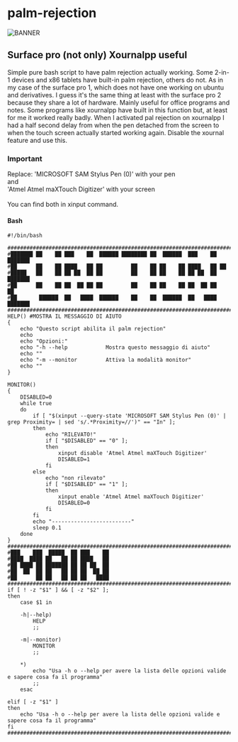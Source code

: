 # palm-rejection

![BANNER](https://github.com/Patan98/palm-rejection/assets/159428129/b9e8ab5a-c403-4b5e-93e4-970cccfaeaf3)

## Surface pro (not only) Xournalpp useful

Simple pure bash script to have palm rejection actually working.
Some 2-in-1 devices and x86 tablets have built-in palm rejection, others do not.
As in my case of the surface pro 1, which does not have one working on ubuntu and derivatives.
I guess it's the same thing at least with the surface pro 2 because they share a lot of hardware.
Mainly useful for office programs and notes.
Some programs like xournalpp have built in this function but, at least for me it worked really badly.
When I activated pal rejection on xournalpp I had a half second delay from when the pen detached from the screen to when the touch screen actually started working again.
Disable the xournal feature and use this.

### Important
Replace:
'MICROSOFT SAM Stylus Pen (0)' with your pen <br />
and <br />
'Atmel Atmel maXTouch Digitizer' with your screen <br />
<br />
You can find both in xinput command.


#### Bash 
```
#!/bin/bash

#############################################################################################################################################################################
#███████ ██    ██ ███    ██  ██████ ████████ ██  ██████  ███    ██ ███████
#██      ██    ██ ████   ██ ██         ██    ██ ██    ██ ████   ██ ██
#█████   ██    ██ ██ ██  ██ ██         ██    ██ ██    ██ ██ ██  ██ ███████
#██      ██    ██ ██  ██ ██ ██         ██    ██ ██    ██ ██  ██ ██      ██
#██       ██████  ██   ████  ██████    ██    ██  ██████  ██   ████ ███████
#############################################################################################################################################################################
HELP() #MOSTRA IL MESSAGGIO DI AIUTO
{
    echo "Questo script abilita il palm rejection"
    echo
    echo "Opzioni:"
    echo "-h --help            Mostra questo messaggio di aiuto"
    echo ""
    echo "-m --monitor         Attiva la modalità monitor"
    echo ""
}

MONITOR()
{
    DISABLED=0
    while true
    do
        if [ "$(xinput --query-state 'MICROSOFT SAM Stylus Pen (0)' | grep Proximity= | sed 's/.*Proximity=//')" == "In" ];
        then
            echo "RILEVATO!"
            if [ "$DISABLED" == "0" ];
            then
                xinput disable 'Atmel Atmel maXTouch Digitizer'
                DISABLED=1
            fi
        else
            echo "non rilevato"
            if [ "$DISABLED" == "1" ];
            then
                xinput enable 'Atmel Atmel maXTouch Digitizer'
                DISABLED=0
            fi
        fi
        echo "-------------------------"
        sleep 0.1
    done
}
#############################################################################################################################################################################
#███    ███  █████  ██ ███    ██
#████  ████ ██   ██ ██ ████   ██
#██ ████ ██ ███████ ██ ██ ██  ██
#██  ██  ██ ██   ██ ██ ██  ██ ██
#██      ██ ██   ██ ██ ██   ████
#############################################################################################################################################################################
if [ ! -z "$1" ] && [ -z "$2" ];
then
    case $1 in

    -h|--help)
        HELP
        ;;

    -m|--monitor)
        MONITOR
        ;;

    *)
        echo "Usa -h o --help per avere la lista delle opzioni valide e sapere cosa fa il programma"
        ;;
    esac

elif [ -z "$1" ]
then
    echo "Usa -h o --help per avere la lista delle opzioni valide e sapere cosa fa il programma"
fi
#############################################################################################################################################################################
```
